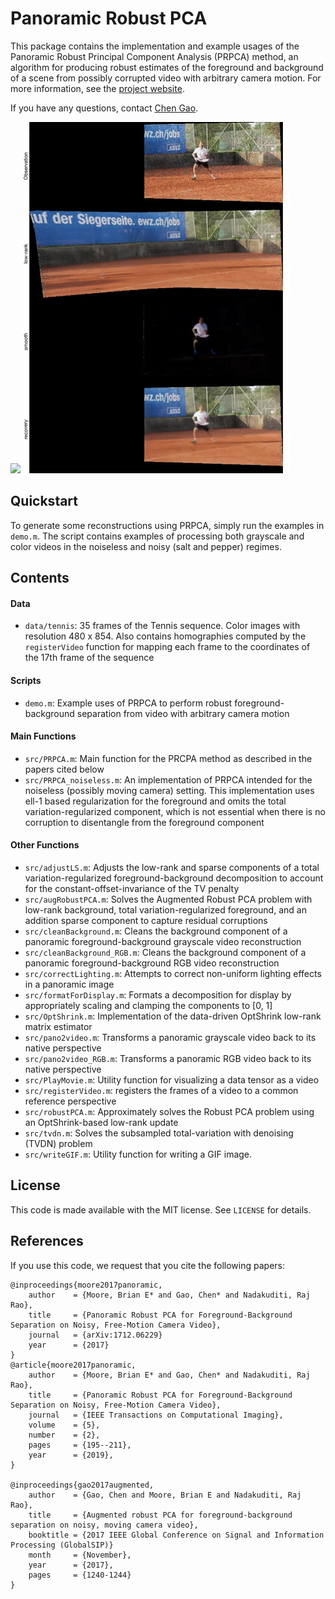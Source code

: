 # Panoramic Robust PCA

This package contains the implementation and example usages of the
Panoramic Robust Principal Component Analysis (PRPCA) method, an algorithm
for producing robust estimates of the foreground and background of a scene
from possibly corrupted video with arbitrary camera motion. For more
information, see the [project website](https://gaochen315.github.io/pRPCA).

If you have any questions, contact
[Chen Gao](mailto:chengao@vt.edu?subject=PRPCA%20code).

<img src='results/tennis_PRPCA.gif'>
<img src='results/tennis_decomp.gif'>


## Quickstart

To generate some reconstructions using PRPCA, simply run the examples in
`demo.m`. The script contains examples of processing both grayscale and
color videos in the noiseless and noisy (salt and pepper) regimes.


## Contents

#### Data

 - `data/tennis`: 35 frames of the Tennis sequence. Color images with
    resolution 480 x 854. Also contains homographies computed by the
    `registerVideo` function for mapping each frame to the coordinates of
    the 17th frame of the sequence

#### Scripts

- `demo.m`: Example uses of PRPCA to perform robust foreground-background
    separation from video with arbitrary camera motion

#### Main Functions

- `src/PRPCA.m`: Main function for the PRCPA method as described in the papers
    cited below
- `src/PRPCA_noiseless.m`: An implementation of PRPCA intended for the
    noiseless (possibly moving camera) setting. This implementation uses
    ell-1 based regularization for the foreground and omits the total
    variation-regularized component, which is not essential when there is
    no corruption to disentangle from the foreground component

#### Other Functions

- `src/adjustLS.m`: Adjusts the low-rank and sparse components of a
    total variation-regularized foreground-background decomposition to
    account for the constant-offset-invariance of the TV penalty
- `src/augRobustPCA.m`: Solves the Augmented Robust PCA problem with low-rank
    background, total variation-regularized foreground, and an addition
    sparse component to capture residual corruptions
- `src/cleanBackground.m`: Cleans the background component of a panoramic
    foreground-background grayscale video reconstruction
- `src/cleanBackground_RGB.m`: Cleans the background component of a panoramic
    foreground-background RGB video reconstruction
- `src/correctLighting.m`: Attempts to correct non-uniform lighting effects in
    a panoramic image
- `src/formatForDisplay.m`: Formats a decomposition for display by
    appropriately scaling and clamping the components to [0, 1]
- `src/OptShrink.m`: Implementation of the data-driven OptShrink low-rank
    matrix estimator
- `src/pano2video.m`: Transforms a panoramic grayscale video back to its
    native perspective
- `src/pano2video_RGB.m`: Transforms a panoramic RGB video back to its native
    perspective
- `src/PlayMovie.m`: Utility function for visualizing a data tensor as a video
- `src/registerVideo.m`: registers the frames of a video to a common reference
    perspective
- `src/robustPCA.m`: Approximately solves the Robust PCA problem using an
    OptShrink-based low-rank update
- `src/tvdn.m`: Solves the subsampled total-variation with denoising (TVDN)
    problem
- `src/writeGIF.m`: Utility function for writing a GIF image.


## License

This code is made available with the MIT license. See `LICENSE` for
details.


## References

If you use this code, we request that you cite the following papers:

```
@inproceedings{moore2017panoramic,
    author    = {Moore, Brian E* and Gao, Chen* and Nadakuditi, Raj Rao},
    title     = {Panoramic Robust PCA for Foreground-Background Separation on Noisy, Free-Motion Camera Video},
    journal   = {arXiv:1712.06229}
    year      = {2017}
}
@article{moore2017panoramic,
    author    = {Moore, Brian E* and Gao, Chen* and Nadakuditi, Raj Rao},
    title     = {Panoramic Robust PCA for Foreground-Background Separation on Noisy, Free-Motion Camera Video},
    journal   = {IEEE Transactions on Computational Imaging},
    volume    = {5},
    number    = {2},
    pages     = {195--211},
    year      = {2019},
}

@inproceedings{gao2017augmented,
    author    = {Gao, Chen and Moore, Brian E and Nadakuditi, Raj Rao},
    title     = {Augmented robust PCA for foreground-background separation on noisy, moving camera video},
    booktitle = {2017 IEEE Global Conference on Signal and Information Processing (GlobalSIP)}
    month     = {November},
    year      = {2017},
    pages     = {1240-1244}
}
```
